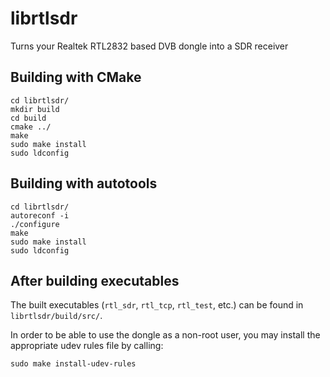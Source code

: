 # librtlsdr
Turns your Realtek RTL2832 based DVB dongle into a SDR receiver

## Building with CMake

```console
cd librtlsdr/
mkdir build
cd build
cmake ../
make
sudo make install
sudo ldconfig
```

## Building with autotools

```console
cd librtlsdr/
autoreconf -i
./configure
make
sudo make install
sudo ldconfig
```

## After building executables

The built executables (`rtl_sdr`, `rtl_tcp`, `rtl_test`, etc.) can be found in 
`librtlsdr/build/src/`.

In order to be able to use the dongle as a non-root user, you may install the appropriate udev rules file by calling:

```console
sudo make install-udev-rules
```


